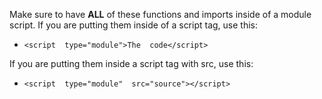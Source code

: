 Make sure to have **ALL** of these functions and imports inside of a module script.
If you are putting them inside of a script tag, use this: 

 - `<script  type="module">The  code</script>`

If you are putting them inside a script tag with src, use this: 

 - `<script  type="module"  src="source"></script>`
